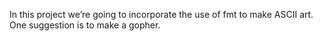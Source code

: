  In this project we’re going to incorporate the use of fmt to make ASCII art. One suggestion is to make a gopher.

 